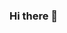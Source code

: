 ### Hi there 👋

<!--
  I'm happy that you can see my little things.
  I'm a beginner in programming.And study at a university.
  I have learned the base of C,C++,C#,Java.
  I'm glad your can share some knowledge with me.
-->
